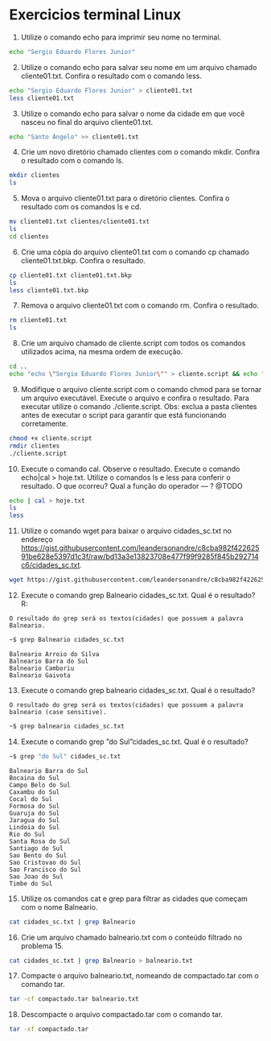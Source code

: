 # Exercicios terminal Linux

1. Utilize o comando echo para imprimir seu nome no terminal.
```bash
echo "Sergio Eduardo Flores Junior"
```

2. Utilize o comando echo para salvar seu nome em um arquivo chamado cliente01.txt. Confira o resultado com o comando less.
```bash
echo "Sergio Eduardo Flores Junior" > cliente01.txt
less cliente01.txt
```

3. Utilize o comando echo para salvar o nome da cidade em que você nasceu no final do arquivo cliente01.txt.
```bash
echo "Santo Ângelo" >> cliente01.txt
```

4. Crie um novo diretório chamado clientes com o comando mkdir. Confira o resultado com o comando ls.
```bash
mkdir clientes
ls
```

5. Mova o arquivo cliente01.txt para o diretório clientes. Confira o resultado com os comandos ls e cd.
```bash
mv cliente01.txt clientes/cliente01.txt
ls
cd clientes
```

6. Crie uma cópia do arquivo cliente01.txt com o comando cp chamado cliente01.txt.bkp. Confira o resultado.
```bash
cp cliente01.txt cliente01.txt.bkp
ls
less cliente01.txt.bkp
```

7. Remova o arquivo cliente01.txt com o comando rm. Confira o resultado.
```bash
rm cliente01.txt
ls
```

8. Crie um arquivo chamado de cliente.script com todos os comandos utilizados acima, na mesma ordem de execução.
```bash
cd ..
echo "echo \"Sergio Eduardo Flores Junior\"" > cliente.script && echo "echo \"Sergio Eduardo Flores Junior\" > cliente01.txt" >> cliente.script && echo "less cliente01.txt" >> cliente.script && echo "echo \"Santo Ângelo\" >> cliente01.txt" >> cliente.script && echo "mkdir clientes" >> cliente.script && echo "ls" >> cliente.script && echo "mv cliente01.txt clientes/cliente01.txt" >> cliente.script && echo "ls" >> cliente.script && echo "cd clientes" >> cliente.script && echo "cp cliente01.txt cliente01.txt.bkp" >> cliente.script && echo "ls" >> cliente.script && echo "less cliente01.txt.bkp" >> cliente.script && echo "rm cliente01.txt" >> cliente.script && echo "ls" >> cliente.script
```

9. Modifique o arquivo cliente.script com o comando chmod para se tornar um arquivo executável. Execute o arquivo e confira o resultado. Para executar utilize o comando ./cliente.script. Obs: exclua a pasta clientes antes de executar o script para garantir que está funcionando corretamente.
```bash
chmod +x cliente.script
rmdir clientes
./cliente.script
```

10. Execute o comando cal. Observe o resultado. Execute o comando echo|cal > hoje.txt. Utilize o comandos ls e less para conferir o resultado. O que ocorreu? Qual a função do operador — ? @TODO
```bash
echo | cal > hoje.txt
ls
less
```

11. Utilize o comando wget para baixar o arquivo cidades_sc.txt no endereço https://gist.githubusercontent.com/leandersonandre/c8cba982f42262591be628e5397d1c3f/raw/bd13a3e13823708e477f99f9285f845b292714c6/cidades_sc.txt.
```bash
wget https://gist.githubusercontent.com/leandersonandre/c8cba982f42262591be628e5397d1c3f/raw/bd13a3e13823708e477f99f9285f845b292714c6/cidades_sc.txt
```

12. Execute o comando grep Balneario cidades_sc.txt. Qual é o resultado?
R:
```
O resultado do grep será os textos(cidades) que possuem a palavra Balneario. 
```

```bash
~$ grep Balneario cidades_sc.txt
```
```
Balneario Arroio do Silva
Balneario Barra do Sul
Balneario Camboriu
Balneario Gaivota
```


13. Execute o comando grep balneario cidades_sc.txt. Qual é o resultado?
```
O resultado do grep será os textos(cidades) que possuem a palavra balneario (case sensitive). 
```

```bash
~$ grep balneario cidades_sc.txt
```

14. Execute o comando grep ”do Sul”cidades_sc.txt. Qual é o resultado?
```bash
~$ grep "do Sul" cidades_sc.txt
```
```
Balneario Barra do Sul
Bocaina do Sul
Campo Belo do Sul
Caxambu do Sul
Cocal do Sul
Formosa do Sul
Guaruja do Sul
Jaragua do Sul
Lindoia do Sul
Rio do Sul
Santa Rosa do Sul
Santiago do Sul
Sao Bento do Sul
Sao Cristovao do Sul
Sao Francisco do Sul
Sao Joao do Sul
Timbe do Sul
```

15. Utilize os comandos cat e grep para filtrar as cidades que começam com o nome Balneario.
```bash
cat cidades_sc.txt | grep Balneario
```

16. Crie um arquivo chamado balneario.txt com o conteúdo filtrado no problema 15.
```bash
cat cidades_sc.txt | grep Balneario > balneario.txt
```

17. Compacte o arquivo balneario.txt, nomeando de compactado.tar com o comando tar.
```bash
tar -cf compactado.tar balneario.txt
```

18. Descompacte o arquivo compactado.tar com o comando tar.
```bash
tar -xf compactado.tar
```